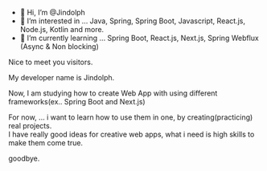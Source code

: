 - 👋 Hi, I’m @Jindolph   
- 👀 I’m interested in ... Java, Spring, Spring Boot, Javascript, React.js, Node.js, Kotlin and more.   
- 🌱 I’m currently learning ... Spring Boot, React.js, Next.js, Spring Webflux (Async & Non blocking)   
   
Nice to meet you visitors.   
   
My developer name is Jindolph.   
   
Now, I am studying how to create Web App with using different frameworks(ex.. Spring Boot and Next.js)   

For now, ... i want to learn how to use them in one, by creating(practicing) real projects.   
I have really good ideas for creative web apps, what i need is high skills to make them come true.   
   
goodbye.   
   

